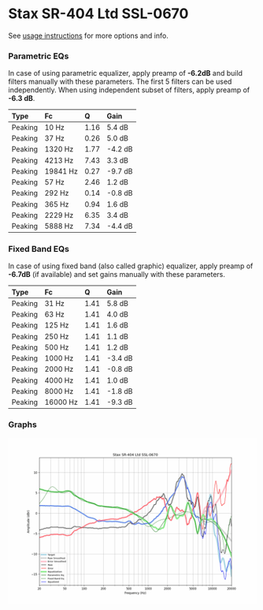 # Stax SR-404 Ltd SSL-0670
See [usage instructions](https://github.com/jaakkopasanen/AutoEq#usage) for more options and info.

### Parametric EQs
In case of using parametric equalizer, apply preamp of **-6.2dB** and build filters manually
with these parameters. The first 5 filters can be used independently.
When using independent subset of filters, apply preamp of **-6.3 dB**.

| Type    | Fc       |    Q | Gain    |
|:--------|:---------|:-----|:--------|
| Peaking | 10 Hz    | 1.16 | 5.4 dB  |
| Peaking | 37 Hz    | 0.26 | 5.0 dB  |
| Peaking | 1320 Hz  | 1.77 | -4.2 dB |
| Peaking | 4213 Hz  | 7.43 | 3.3 dB  |
| Peaking | 19841 Hz | 0.27 | -9.7 dB |
| Peaking | 57 Hz    | 2.46 | 1.2 dB  |
| Peaking | 292 Hz   | 0.14 | -0.8 dB |
| Peaking | 365 Hz   | 0.94 | 1.6 dB  |
| Peaking | 2229 Hz  | 6.35 | 3.4 dB  |
| Peaking | 5888 Hz  | 7.34 | -4.4 dB |

### Fixed Band EQs
In case of using fixed band (also called graphic) equalizer, apply preamp of **-6.7dB**
(if available) and set gains manually with these parameters.

| Type    | Fc       |    Q | Gain    |
|:--------|:---------|:-----|:--------|
| Peaking | 31 Hz    | 1.41 | 5.8 dB  |
| Peaking | 63 Hz    | 1.41 | 4.0 dB  |
| Peaking | 125 Hz   | 1.41 | 1.6 dB  |
| Peaking | 250 Hz   | 1.41 | 1.1 dB  |
| Peaking | 500 Hz   | 1.41 | 1.2 dB  |
| Peaking | 1000 Hz  | 1.41 | -3.4 dB |
| Peaking | 2000 Hz  | 1.41 | -0.8 dB |
| Peaking | 4000 Hz  | 1.41 | 1.0 dB  |
| Peaking | 8000 Hz  | 1.41 | -1.8 dB |
| Peaking | 16000 Hz | 1.41 | -9.3 dB |

### Graphs
![](./Stax%20SR-404%20Ltd%20SSL-0670.png)